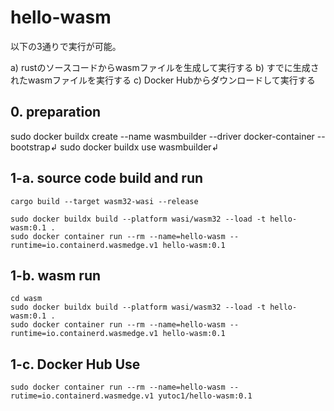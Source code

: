 # hello-wasm

以下の3通りで実行が可能。

a) rustのソースコードからwasmファイルを生成して実行する
b) すでに生成されたwasmファイルを実行する
c) Docker Hubからダウンロードして実行する

## 0. preparation

   sudo docker buildx create --name wasmbuilder --driver docker-container --bootstrap↲
   sudo docker buildx use wasmbuilder↲ 

## 1-a. source code build and run

    cargo build --target wasm32-wasi --release

    sudo docker buildx build --platform wasi/wasm32 --load -t hello-wasm:0.1 .
    sudo docker container run --rm --name=hello-wasm --runtime=io.containerd.wasmedge.v1 hello-wasm:0.1

## 1-b. wasm run

    cd wasm
    sudo docker buildx build --platform wasi/wasm32 --load -t hello-wasm:0.1 .
    sudo docker container run --rm --name=hello-wasm --runtime=io.containerd.wasmedge.v1 hello-wasm:0.1

## 1-c. Docker Hub Use

    sudo docker container run --rm --name=hello-wasm --rutime=io.containerd.wasmedge.v1 yutoc1/hello-wasm:0.1
